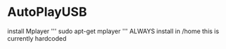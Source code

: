 # AutoPlayUSB

install Mplayer
'''
sudo apt-get mplayer
'''
ALWAYS install in /home this is currently hardcoded
